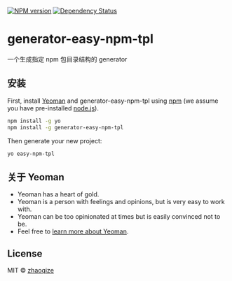 [![NPM version][npm-image]][npm-url] [![Dependency Status][daviddm-image]][daviddm-url]
# generator-easy-npm-tpl
一个生成指定 npm 包目录结构的 generator

## 安装

First, install [Yeoman](http://yeoman.io) and generator-easy-npm-tpl using [npm](https://www.npmjs.com/) (we assume you have pre-installed [node.js](https://nodejs.org/)).

```bash
npm install -g yo
npm install -g generator-easy-npm-tpl
```

Then generate your new project:

```bash
yo easy-npm-tpl
```

## 关于 Yeoman

 * Yeoman has a heart of gold.
 * Yeoman is a person with feelings and opinions, but is very easy to work with.
 * Yeoman can be too opinionated at times but is easily convinced not to be.
 * Feel free to [learn more about Yeoman](http://yeoman.io/).

## License

MIT © [zhaoqize]()


[npm-image]: https://badge.fury.io/js/generator-easy-npm-tpl.svg
[npm-url]: https://npmjs.org/package/generator-easy-npm-tpl
[travis-image]: https://travis-ci.org/zhaoqize/generator-easy-npm-tpl.svg?branch=master
[travis-url]: https://travis-ci.org/zhaoqize/generator-easy-npm-tpl
[daviddm-image]: https://david-dm.org/zhaoqize/generator-easy-npm-tpl.svg?theme=shields.io
[daviddm-url]: https://david-dm.org/zhaoqize/generator-easy-npm-tpl
[coveralls-image]: https://coveralls.io/repos/zhaoqize/generator-easy-npm-tpl/badge.svg
[coveralls-url]: https://coveralls.io/r/zhaoqize/generator-easy-npm-tpl
